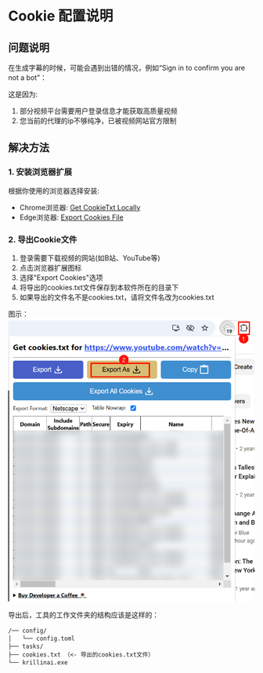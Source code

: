 # Cookie 配置说明

## 问题说明
在生成字幕的时候，可能会遇到出错的情况，例如“Sign in to confirm you are not a bot”：

这是因为:
1. 部分视频平台需要用户登录信息才能获取高质量视频
2. 您当前的代理的ip不够纯净，已被视频网站官方限制

## 解决方法

### 1. 安装浏览器扩展
根据你使用的浏览器选择安装:

- Chrome浏览器: [Get CookieTxt Locally](https://chromewebstore.google.com/detail/get-cookiestxt-locally/cclelndahbckbenkjhflpdbgdldlbecc)
- Edge浏览器: [Export Cookies File](https://microsoftedge.microsoft.com/addons/detail/export-cookies-file/hbglikhfdcfhdfikmocdflffaecbnedo)

### 2. 导出Cookie文件
1. 登录需要下载视频的网站(如B站、YouTube等)
2. 点击浏览器扩展图标
3. 选择"Export Cookies"选项
4. 将导出的cookies.txt文件保存到本软件所在的目录下
5. 如果导出的文件名不是cookies.txt，请将文件名改为cookies.txt

图示：
![导出cookies](./images/export_cookies.png)

导出后，工具的工作文件夹的结构应该是这样的：
```
/── config/
│   └── config.toml
├── tasks/
├── cookies.txt （<- 导出的cookies.txt文件）
└── krillinai.exe
```